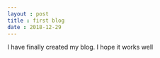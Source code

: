 ```yaml
---
layout : post
title : first blog
date : 2018-12-29
---
```


I have finally created my blog. I hope it works well